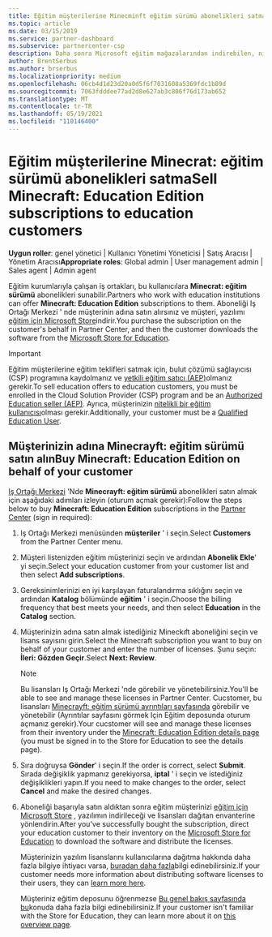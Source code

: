 ```yaml
---
title: Eğitim müşterilerine Minecminft eğitim sürümü abonelikleri satma
ms.topic: article
ms.date: 03/15/2019
ms.service: partner-dashboard
ms.subservice: partnercenter-csp
description: Daha sonra Microsoft eğitim mağazalarından indirebilen, nitelikli eğitim müşterilerine Minecminft eğitim sürümü abonelikleri satma.
author: BrentSerbus
ms.author: brserbus
ms.localizationpriority: medium
ms.openlocfilehash: 06cb4d1d23d20a0d5f6f7031608a5369fdc1b89d
ms.sourcegitcommit: 7063fdddee77ad2d8e627ab3c806f76d173ab652
ms.translationtype: MT
ms.contentlocale: tr-TR
ms.lasthandoff: 05/19/2021
ms.locfileid: "110146400"
---
```

# <a name="sell-minecraft-education-edition-subscriptions-to-education-customers"></a><span data-ttu-id="2446f-103">Eğitim müşterilerine Minecrat: eğitim sürümü abonelikleri satma</span><span class="sxs-lookup"><span data-stu-id="2446f-103">Sell Minecraft: Education Edition subscriptions to education customers</span></span>

<span data-ttu-id="2446f-104">**Uygun roller**: genel yönetici | Kullanıcı Yönetimi Yöneticisi | Satış Aracısı | Yönetim Aracısı</span><span class="sxs-lookup"><span data-stu-id="2446f-104">**Appropriate roles**: Global admin | User management admin | Sales agent | Admin agent</span></span>

<span data-ttu-id="2446f-105">Eğitim kurumlarıyla çalışan iş ortakları, bu kullanıcılara **Minecrat: eğitim sürümü** abonelikleri sunabilir.</span><span class="sxs-lookup"><span data-stu-id="2446f-105">Partners who work with education institutions can offer **Minecraft: Education Edition** subscriptions to them.</span></span> <span data-ttu-id="2446f-106">Aboneliği Iş Ortağı Merkezi ' nde müşterinin adına satın alırsınız ve müşteri, yazılımı [eğitim için Microsoft Store](https://educationstore.microsoft.com)indirir.</span><span class="sxs-lookup"><span data-stu-id="2446f-106">You purchase the subscription on the customer's behalf in Partner Center, and then the customer downloads the software from the [Microsoft Store for Education](https://educationstore.microsoft.com).</span></span> 

>[!IMPORTANT]
><span data-ttu-id="2446f-107">Eğitim müşterilerine eğitim teklifleri satmak için, bulut çözümü sağlayıcısı (CSP) programına kaydolmanız ve [yetkili eğitim satıcı (AEP)](https://www.mepn.com)olmanız gerekir.</span><span class="sxs-lookup"><span data-stu-id="2446f-107">To sell education offers to education customers, you must be enrolled in the Cloud Solution Provider (CSP) program and be an [Authorized Education seller (AEP)](https://www.mepn.com).</span></span> <span data-ttu-id="2446f-108">Ayrıca, müşterinizin [nitelikli bir eğitim kullanıcısı](https://www.microsoftvolumelicensing.com/DocumentSearch.aspx?Mode=3&DocumentTypeId=7)olması gerekir.</span><span class="sxs-lookup"><span data-stu-id="2446f-108">Additionally, your customer must be a [Qualified Education User](https://www.microsoftvolumelicensing.com/DocumentSearch.aspx?Mode=3&DocumentTypeId=7).</span></span>  

 
## <a name="buy-minecraft-education-edition-on-behalf-of-your-customer"></a><span data-ttu-id="2446f-109">Müşterinizin adına **Minecrayft: eğitim sürümü** satın alın</span><span class="sxs-lookup"><span data-stu-id="2446f-109">Buy **Minecraft: Education Edition** on behalf of your customer</span></span>

<span data-ttu-id="2446f-110">[Iş Ortağı Merkezi](https://partnercenter.microsoft.com/pcv/dashboard/overview
) 'Nde **Minecrayft: eğitim sürümü** abonelikleri satın almak için aşağıdaki adımları izleyin (oturum açmak gerekir):</span><span class="sxs-lookup"><span data-stu-id="2446f-110">Follow the steps below to buy **Minecraft: Education Edition** subscriptions in the [Partner Center](https://partnercenter.microsoft.com/pcv/dashboard/overview
) (sign in required):</span></span>

  1.  <span data-ttu-id="2446f-111">Iş Ortağı Merkezi menüsünden **müşteriler** ' i seçin.</span><span class="sxs-lookup"><span data-stu-id="2446f-111">Select **Customers** from the Partner Center menu.</span></span>
  
  2.  <span data-ttu-id="2446f-112">Müşteri listenizden eğitim müşterinizi seçin ve ardından **Abonelik Ekle**' yi seçin.</span><span class="sxs-lookup"><span data-stu-id="2446f-112">Select your education customer from your customer list and then select **Add subscriptions**.</span></span>
  
  3.  <span data-ttu-id="2446f-113">Gereksinimlerinizi en iyi karşılayan faturalandırma sıklığını seçin ve ardından **Katalog** bölümünde **eğitim** ' i seçin.</span><span class="sxs-lookup"><span data-stu-id="2446f-113">Choose the billing frequency that best meets your needs, and then select **Education** in the **Catalog** section.</span></span>

  4.  <span data-ttu-id="2446f-114">Müşterinizin adına satın almak istediğiniz Mineckıft aboneliğini seçin ve lisans sayısını girin.</span><span class="sxs-lookup"><span data-stu-id="2446f-114">Select the Minecraft subscription you want to buy on behalf of your customer and enter the number of licenses.</span></span> <span data-ttu-id="2446f-115">Şunu seçin: **İleri: Gözden Geçir**.</span><span class="sxs-lookup"><span data-stu-id="2446f-115">Select **Next: Review**.</span></span>

      >[!NOTE]
      ><span data-ttu-id="2446f-116">Bu lisansları Iş Ortağı Merkezi 'nde görebilir ve yönetebilirsiniz.</span><span class="sxs-lookup"><span data-stu-id="2446f-116">You'll be able to see and manage these licenses in Partner Center.</span></span> <span data-ttu-id="2446f-117">Cucstomer, bu lisansları [Minecrayft: eğitim sürümü ayrıntıları sayfasında](https://educationstore.microsoft.com/store/details/minecraft-education-edition/9nblggh4r2r6) görebilir ve yönetebilir (Ayrıntılar sayfasını görmek Için Eğitim deposunda oturum açmanız gerekir).</span><span class="sxs-lookup"><span data-stu-id="2446f-117">Your cucstomer will see and manage these licenses from their inventory under the [Minecraft: Education Edition details page](https://educationstore.microsoft.com/store/details/minecraft-education-edition/9nblggh4r2r6) (you must be signed in to the Store for Education to see the details page).</span></span> 

  5.  <span data-ttu-id="2446f-118">Sıra doğruysa **Gönder**' i seçin.</span><span class="sxs-lookup"><span data-stu-id="2446f-118">If the order is correct, select **Submit**.</span></span> <span data-ttu-id="2446f-119">Sırada değişiklik yapmanız gerekiyorsa, **iptal** ' i seçin ve istediğiniz değişiklikleri yapın.</span><span class="sxs-lookup"><span data-stu-id="2446f-119">If you need to make changes to the order, select **Cancel** and make the desired changes.</span></span>   

  6.  <span data-ttu-id="2446f-120">Aboneliği başarıyla satın aldıktan sonra eğitim müşterinizi [eğitim için Microsoft Store](https://educationstore.microsoft.com) , yazılımın indirileceği ve lisansları dağıtan envanterine yönlendirin.</span><span class="sxs-lookup"><span data-stu-id="2446f-120">After you've successfully bought the subscription, direct your education customer to their inventory on the [Microsoft Store for Education](https://educationstore.microsoft.com) to download the software and distribute the licenses.</span></span>

      <span data-ttu-id="2446f-121">Müşterinizin yazılım lisanslarını kullanıcılarına dağıtma hakkında daha fazla bilgiye ihtiyacı varsa, [buradan daha fazla](/education/windows/school-get-minecraft#distribute-minecraft)bilgi edinebilirsiniz.</span><span class="sxs-lookup"><span data-stu-id="2446f-121">If your customer needs more information about distributing software licenses to their users, they can [learn more here](/education/windows/school-get-minecraft#distribute-minecraft).</span></span>  
  
      <span data-ttu-id="2446f-122">Müşteriniz eğitim deposunu öğrenmezse [Bu genel bakış sayfasında bu](/microsoft-store/windows-store-for-business-overview)konuda daha fazla bilgi edinebilirsiniz.</span><span class="sxs-lookup"><span data-stu-id="2446f-122">If your customer isn't familiar with the Store for Education, they can learn more about it on [this overview page](/microsoft-store/windows-store-for-business-overview).</span></span>  

